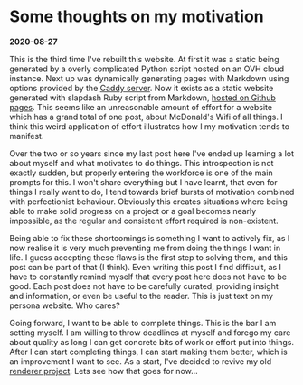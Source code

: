 # Some thoughts on my motivation
**2020-08-27**

This is the third time I've rebuilt this website. At first it was a static being
generated by a overly complicated Python script hosted on an OVH cloud instance.
Next up was dynamically generating pages with Markdown using options provided by
the [Caddy server][caddy_server]. Now it exists as a static website generated
with slapdash Ruby script from Markdown, [hosted on Github pages][gh_pages].
This seems like an unreasonable amount of effort for a website which has a grand
total of one post, about McDonald's Wifi of all things. I think this weird
application of effort illustrates how I my motivation tends to manifest.

Over the two or so years since my last post here I've ended up learning a lot
about myself and what motivates to do things. This introspection is not exactly
sudden, but properly entering the workforce is one of the main prompts for this.
I won't share everything but I have learnt, that even for things I really want
to do, I tend towards brief bursts of motivation combined with perfectionist
behaviour. Obviously this creates situations where being able to make solid
progress on a project or a goal becomes nearly impossible, as the regular and
consistent effort required is non-existent.

Being able to fix these shortcomings is something I want to actively fix, as I
now realise it is very much preventing me from doing the things I want in life.
I guess accepting these flaws is the first step to solving them, and this post
can be part of that (I think). Even writing this post I find difficult, as I
have to constantly remind myself that every post here does not have to be good.
Each post does not have to be carefully curated, providing insight and
information, or even be useful to the reader. This is just text on my persona
website. Who cares?

Going forward, I want to be able to complete things. This is the bar I am
setting myself. I am willing to throw deadlines at myself and forego my care
about quality as long I can get concrete bits of work or effort put into things.
After I can start completing things, I can start making them better, which is an
improvement I want to see. As a start, I've decided to revive my old
[renderer project][renderer_github]. Lets see how that goes for now...

[caddy_server]: https://caddyserver.com/
[gh_pages]: https://github.com/jai-x/jai-x.github.io
[renderer_github]: https://github.com/jai-x/renderer
